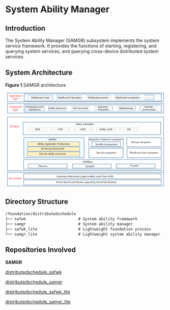 # System Ability Manager<a name="EN-US_TOPIC_0000001115719369"></a>

## Introduction<a name="section11660541593"></a>

The System Ability Manager (SAMGR) subsystem implements the system service framework. It provides the functions of starting, registering, and querying system services, and querying cross-device distributed system services.


## System Architecture<a name="section13587185873516"></a>

**Figure 1** SAMGR architecture<a name="fig4460722185514"></a>


![](figures/samgr-architecture.png)

## Directory Structure<a name="section161941989596"></a>

```
/foundation/distributedschedule
├── safwk                       # System ability framework
├── samgr                       # System ability manager
├── safwk_lite                  # Lightweight foundation process
└── samgr_lite                  # Lightweight system ability manager
```

## Repositories Involved<a name="section1371113476307"></a>

**SAMGR**

[distributedschedule\_safwk](https://gitee.com/openharmony/distributedschedule_safwk)

[distributedschedule\_samgr](https://gitee.com/openharmony/distributedschedule_samgr)

[distributedschedule\_safwk\_lite](https://gitee.com/openharmony/distributedschedule_safwk_lite)

[distributedschedule\_samgr\_lite](https://gitee.com/openharmony/distributedschedule_samgr_lite)
